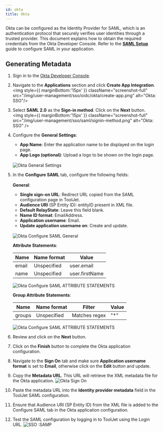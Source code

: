 ```yaml
---
id: okta
title: Okta
---
```


Okta can be configured as the Identity Provider for SAML, which is an authentication protocol that securely verifies user identities through a trusted provider. This document explains how to obtain the required credentials from the Okta Developer Console. Refer to the **[SAML Setup](/docs/user-management/sso/saml/setup)** guide to configure SAML in your application.

## Generating Metadata

1. Sign in to the [Okta Developer Console](https://developer.okta.com/).

2. Navigate to the **Applications** section and click **Create App Integration**.
    <img style={{ marginBottom:'15px' }} className="screenshot-full" src="/img/user-management/sso/oidc/okta/create-app.png" alt="Okta: SSO"/>

3. Select **SAML 2.0** as the **Sign-in method**. Click on the **Next** button.    
    <img style={{ marginBottom:'15px' }} className="screenshot-full" src="/img/user-management/sso/saml/signin-method.png" alt="Okta: SSO" />

4. Configure the **General Settings**:
    - **App Name**: Enter the application name to be displayed on the login page.
    - **App Logo (optional)**: Upload a logo to be shown on the login page. <br/><br/>
    <img className="screenshot-full" src="/img/user-management/sso/saml/okta-general-settings.png" alt="Okta General Settings" />


5. In the **Configure SAML** tab, configure the following fields: <br/><br/>
    **General**: 
    - **Single sign-on URL**: Redirect URL copied from the SAML configuration page in ToolJet.
    - **Audience URI** (SP Entity ID):  entityID present in XML file.
    - **Default RelayState**: Leave this field blank. 
    - **Name ID format**: EmailAddress.
    - **Application username**: Email.
    - **Update application username on**: Create and update. <br/><br/>
    <img className="screenshot-full img-l" src="/img/user-management/sso/saml/okta-configure-saml-general.png" alt="Okta Configure SAML General" />

    **Attribute Statements**:

    | Name | Name format | Value |
    | --- | --- | ---- |
    | email | Unspecified | user.email |
    | name | Unspecified | user.firstName |

    <img className="screenshot-full img-l" src="/img/user-management/sso/saml/okta-configure-saml-attribute.png" alt="Okta Configure SAML ATTRIBUTE STATEMENTS" />

    **Group Attribute Statements**:

    | Name | Name format | Filter | Value |
    | --- | --- | --- | --- |
    | groups | Unspecified | Matches regex | "*" |

    <img className="screenshot-full img-l" src="/img/user-management/sso/saml/okta-grp-attribute.png" alt="Okta Configure SAML ATTRIBUTE STATEMENTS" />

6. Review and click on the **Next** button.

7. Click on the **Finish** button to complete the Okta application configuration.

8. Navigate to the **Sign On** tab and make sure **Application username format** is set to **Email**, otherwise click on the **Edit** button and update.

9. Copy the **Metadata URL**. This URL will retrieve the XML metadata file for the Okta application.
    <img className="screenshot-full img-m" src="/img/user-management/sso/saml/okta-sign-on.png" alt="Okta Sign On" />

10. Paste the metadata URL into the **Identity provider metadata** field in the ToolJet SAML configuration.

11. Ensure that Audience URI (SP Entity ID) from the XML file is added to the Configure SAML tab in the Okta application configuration.

12. Test the SAML configuration by logging in to ToolJet using the Login URL.
    <img className="screenshot-full" src="/img/sso/saml/login-v2.png" alt="SSO :SAMP" />
